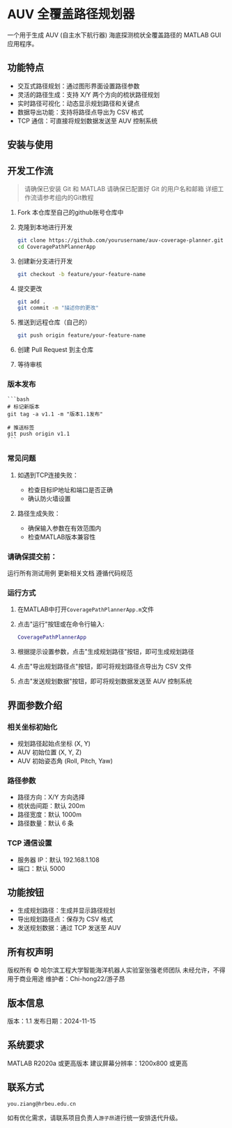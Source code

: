 # AUV 全覆盖路径规划器

一个用于生成 AUV (自主水下航行器) 海底探测梳状全覆盖路径的 MATLAB GUI 应用程序。

## 功能特点

- 交互式路径规划：通过图形界面设置路径参数
- 灵活的路径生成：支持 X/Y 两个方向的梳状路径规划
- 实时路径可视化：动态显示规划路径和关键点
- 数据导出功能：支持将路径点导出为 CSV 格式
- TCP 通信：可直接将规划数据发送至 AUV 控制系统

## 安装与使用

## 开发工作流

> 请确保已安装 Git 和 MATLAB
> 请确保已配置好 Git 的用户名和邮箱
> 详细工作流请参考组内的Git教程

1. Fork 本仓库至自己的github账号仓库中
2. 克隆到本地进行开发

    ```bash
    git clone https://github.com/yourusername/auv-coverage-planner.git
    cd CoveragePathPlannerApp
    ```

3. 创建新分支进行开发

    ```bash
    git checkout -b feature/your-feature-name
    ```

4. 提交更改

    ```bash
    git add .
    git commit -m "描述你的更改"
    ```

5. 推送到远程仓库（自己的）

    ```bash
    git push origin feature/your-feature-name
    ```

6. 创建 Pull Request 到主仓库
7. 等待审核

### 版本发布

    ```bash
    # 标记新版本
    git tag -a v1.1 -m "版本1.1发布"

    # 推送标签
    git push origin v1.1
    ```
### 常见问题
1. 如遇到TCP连接失败：

   - 检查目标IP地址和端口是否正确
   - 确认防火墙设置
2. 路径生成失败：

   - 确保输入参数在有效范围内
   - 检查MATLAB版本兼容性

### 请确保提交前：

运行所有测试用例
更新相关文档
遵循代码规范


### 运行方式

1. 在MATLAB中打开`CoveragePathPlannerApp.m`文件
2. 点击"运行"按钮或在命令行输入:

    ```matlab
    CoveragePathPlannerApp
    ```

3. 根据提示设置参数，点击"生成规划路径"按钮，即可生成规划路径
4. 点击"导出规划路径点"按钮，即可将规划路径点导出为 CSV 文件
5. 点击"发送规划数据"按钮，即可将规划数据发送至 AUV 控制系统

## 界面参数介绍

### 相关坐标初始化

- 规划路径起始点坐标 (X, Y)
- AUV 初始位置 (X, Y, Z)
- AUV 初始姿态角 (Roll, Pitch, Yaw)

### 路径参数

- 路径方向：X/Y 方向选择
- 梳状齿间距：默认 200m
- 路径宽度：默认 1000m
- 路径数量：默认 6 条

### TCP 通信设置

- 服务器 IP：默认 192.168.1.108
- 端口：默认 5000

## 功能按钮

- 生成规划路径：生成并显示路径规划
- 导出规划路径点：保存为 CSV 格式
- 发送规划数据：通过 TCP 发送至 AUV

## 所有权声明

版权所有 © 哈尔滨工程大学智能海洋机器人实验室张强老师团队
未经允许，不得用于商业用途
维护者：Chi-hong22/游子昂

## 版本信息

版本：1.1
发布日期：2024-11-15

## 系统要求

MATLAB R2020a 或更高版本
建议屏幕分辨率：1200x800 或更高

## 联系方式

`you.ziang@hrbeu.edu.cn`

如有优化需求，请联系项目负责人`游子昂`进行统一安排迭代升级。